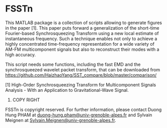 # FSSTn
This MATLAB package is a collection of scripts allowing to generate figures in the paper [1]. This paper puts forward a generalization of the short-time Fourier-based Synchrosqueezing Transform using a new local estimate of instantaneous frequency. Such a technique enables not only to achieve a highly concentrated time-frequency representation for a wide variety of AM-FM multicomponent signals but also to reconstruct their modes with a high accuracy.

This script needs some functions, including the fast EMD and the synchrosqueezed wavelet packet transform, that can be downloaded from https://github.com/HaizhaoYang/SST_compare/blob/master/comparison/


[1] High-Order Synchrosqueezing Transform for Multicomponent Signals Analysis - With an Application to Gravitational-Wave Signal. 



1. COPY RIGHT

FSSTn is copyright reserved. For further information, please contact Duong Hung PHAM at duong-hung.pham@univ-grenoble-alpes.fr and Sylvain Meignen at Sylvain.Meignen@univ-grenoble-alpes.fr. 
